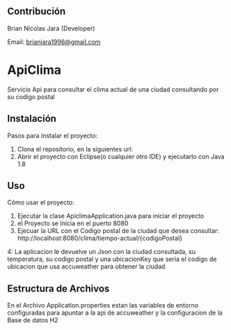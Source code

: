 ## Contribución

Brian Nicolas Jara (Developer)

Email: brianjara1996@gmail.com

# ApiClima

Servicio Api para consultar el clima actual de una ciudad consultando por su codigo postal

## Instalación

Pasos para instalar el proyecto:

1. Clona el repositorio, en la siguientes url: 
2. Abrir el proyecto con Eclipse(o cualquier otro IDE) y ejecutarlo con Java 1.8 

## Uso

Cómo usar el proyecto:

1. Ejecutar la clase ApiclimaApplication.java para iniciar el proyecto
2. el Proyecto se Inicia en el puerto 8080
3. Ejecuar la URL con el Codigo postal de la ciudad que desea consultar: 
http://localhost:8080/clima/tiempo-actual/{codigoPostal}

4: La aplicacion le devuelve un Json con la ciudad consultada, su temperatura, su codigo postal y una ubicacionKey que seria el codigo de ubicacion que usa accuweather para obtener la ciudad 


## Estructura de Archivos

En el Archivo Application.properties estan las variables de entorno configuradas para apuntar a la api de accuweather
y la configuracion de la Base de datos H2
